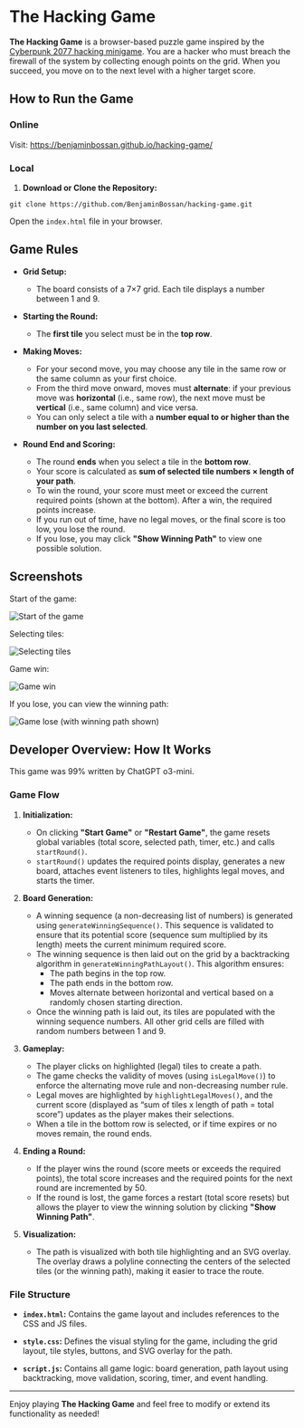 # The Hacking Game

**The Hacking Game** is a browser-based puzzle game inspired by the [Cyberpunk 2077 hacking minigame](https://cyberpunk.fandom.com/wiki/Quickhacking). You are a hacker who must breach the firewall of the system by collecting enough points on the grid. When you succeed, you move on to the next level with a higher target score.

## How to Run the Game

### Online

Visit: https://benjaminbossan.github.io/hacking-game/

### Local

1. **Download or Clone the Repository:**

`git clone https://github.com/BenjaminBossan/hacking-game.git`

Open the `index.html` file in your browser.

## Game Rules

- **Grid Setup:**
  - The board consists of a 7×7 grid. Each tile displays a number between 1 and 9.

- **Starting the Round:**
  - The **first tile** you select must be in the **top row**.

- **Making Moves:**
  - For your second move, you may choose any tile in the same row or the same column as your first choice.
  - From the third move onward, moves must **alternate**: if your previous move was **horizontal** (i.e., same row), the next move must be **vertical** (i.e., same column) and vice versa.
  - You can only select a tile with a **number equal to or higher than the number on you last selected**.

- **Round End and Scoring:**
  - The round **ends** when you select a tile in the **bottom row**.
  - Your score is calculated as **sum of selected tile numbers × length of your path**.
  - To win the round, your score must meet or exceed the current required points (shown at the bottom). After a win, the required points increase.
  - If you run out of time, have no legal moves, or the final score is too low, you lose the round.
  - If you lose, you may click **"Show Winning Path"** to view one possible solution.

## Screenshots

Start of the game:

![Start of the game](./01-start.png)

Selecting tiles:

![Selecting tiles](./02-middle.png)

Game win:

![Game win](./03-end.png)

If you lose, you can view the winning path:

![Game lose (with winning path shown)](./04-loss.png)


## Developer Overview: How It Works

This game was 99% written by ChatGPT o3-mini.

### Game Flow

1. **Initialization:**
   - On clicking **"Start Game"** or **"Restart Game"**, the game resets global variables (total score, selected path, timer, etc.) and calls `startRound()`.
   - `startRound()` updates the required points display, generates a new board, attaches event listeners to tiles, highlights legal moves, and starts the timer.

2. **Board Generation:**
   - A winning sequence (a non-decreasing list of numbers) is generated using `generateWinningSequence()`. This sequence is validated to ensure that its potential score (sequence sum multiplied by its length) meets the current minimum required score.
   - The winning sequence is then laid out on the grid by a backtracking algorithm in `generateWinningPathLayout()`. This algorithm ensures:
     - The path begins in the top row.
     - The path ends in the bottom row.
     - Moves alternate between horizontal and vertical based on a randomly chosen starting direction.
   - Once the winning path is laid out, its tiles are populated with the winning sequence numbers. All other grid cells are filled with random numbers between 1 and 9.

3. **Gameplay:**
   - The player clicks on highlighted (legal) tiles to create a path.
   - The game checks the validity of moves (using `isLegalMove()`) to enforce the alternating move rule and non-decreasing number rule.
   - Legal moves are highlighted by `highlightLegalMoves()`, and the current score (displayed as “sum of tiles x length of path = total score”) updates as the player makes their selections.
   - When a tile in the bottom row is selected, or if time expires or no moves remain, the round ends.

4. **Ending a Round:**
   - If the player wins the round (score meets or exceeds the required points), the total score increases and the required points for the next round are incremented by 50.
   - If the round is lost, the game forces a restart (total score resets) but allows the player to view the winning solution by clicking **"Show Winning Path"**.

5. **Visualization:**
   - The path is visualized with both tile highlighting and an SVG overlay. The overlay draws a polyline connecting the centers of the selected tiles (or the winning path), making it easier to trace the route.

### File Structure

- **`index.html`:**
  Contains the game layout and includes references to the CSS and JS files.

- **`style.css`:**
  Defines the visual styling for the game, including the grid layout, tile styles, buttons, and SVG overlay for the path.

- **`script.js`:**
  Contains all game logic: board generation, path layout using backtracking, move validation, scoring, timer, and event handling.

---

Enjoy playing **The Hacking Game** and feel free to modify or extend its functionality as needed!
